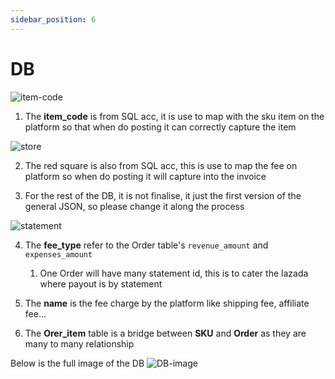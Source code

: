 ```yaml
---
sidebar_position: 6
---
```


# DB

![item-code](/img/item-code.png)

1. The **item_code** is from SQL acc, it is use to map with the sku item on the platform so that when do posting it can correctly capture the item

![store](/img/store.png)

2. The red square is also from SQL acc, this is use to map the fee on platform so when do posting it will capture into the invoice

3. For the rest of the DB, it is not finalise, it just the first version of the general JSON, so please change it along the process

![statement](/img/statement.png)

4. The **fee_type** refer to the Order table's `revenue_amount` and `expenses_amount`

    1. One Order will have many statement id, this is to cater the lazada where payout is by statement

5. The **name** is the fee charge by the platform like shipping fee, affiliate fee...

6. The **Orer_item** table is a bridge between **SKU** and **Order** as they are many to many relationship 


Below is the full image of the DB 
![DB-image](/img/db-E-commerce.drawio.png)


